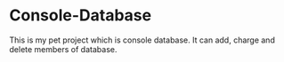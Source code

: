 # Console-Database
This is my pet project which is console database. It can add, charge and delete members of database.